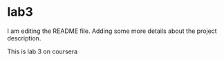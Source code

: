 # lab3

I am editing the README file. Adding some more details about the project description.

This is lab 3 on coursera
